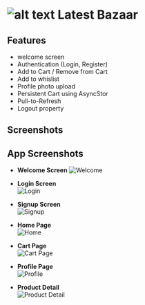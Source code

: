 # ![alt text](assets/logo.png) Latest Bazaar


## Features
- welcome screen
- Authentication (Login, Register)
- Add to Cart / Remove from Cart
- Add to whislist
- Profile photo upload
- Persistent Cart using AsyncStor
- Pull-to-Refresh
- Logout property

## Screenshots
## App Screenshots

- **Welcome Screen**
  ![Welcome](assets/welcomescreen.png)

- **Login Screen**  
  ![Login](assets/loginscreen.png)

- **Signup Screen**  
  ![Signup](assets/signupscreen.png)

- **Home Page**  
  ![Home](assets/homescreen.png)

- **Cart Page**  
  ![Cart Page](assets/cartscreen.png)

- **Profile Page**  
  ![Profile](assets/profilescreen.png)

- **Product Detail**  
  ![Product Detail](assets/productdetailscreen.png)






